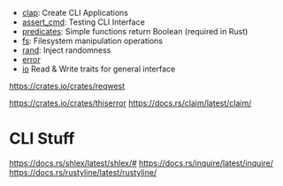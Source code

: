 * [clap](https://github.com/clap-rs/clap): Create CLI Applications
* [assert_cmd](https://docs.rs/assert_cmd/latest/assert_cmd/): Testing CLI Interface
* [predicates](https://docs.rs/predicates/1.0.7/predicates/): Simple functions return Boolean (required in Rust)
* [fs](https://doc.rust-lang.org/std/fs/): Filesystem manipulation operations
* [rand](https://docs.rs/rand/latest/rand/): Inject randomness
* [error](https://doc.rust-lang.org/std/error/index.html)
* [io](https://doc.rust-lang.org/std/io/index.html) Read & Write traits for general interface

https://crates.io/crates/reqwest

https://crates.io/crates/thiserror
https://docs.rs/claim/latest/claim/

# CLI Stuff
https://docs.rs/shlex/latest/shlex/#
https://docs.rs/inquire/latest/inquire/
https://docs.rs/rustyline/latest/rustyline/